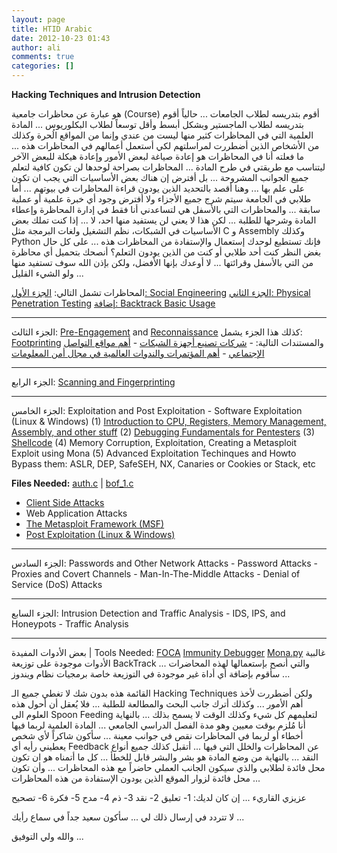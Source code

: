 ```yaml
---
layout: page
title: HTID Arabic
date: 2012-10-23 01:43
author: ali
comments: true
categories: []
---
```

<strong>Hacking Techniques and Intrusion Detection</strong>

هو عبارة عن محاظرات جامعية (Course) أقوم بتدريسه لطلاب الجامعات ... حالياً أقوم بتدريسه لطلاب الماجستير وبشكل أبسط وأقل توسعاً لطلاب البكلوريوس ... المادة العلمية التي في المحاظرات كثير منها ليست من عندي وإنما من المواقع الُحرة وكذلك من الأشخاص الذين أضطررت لمراسلتهم لكي أستعمل أعمالهم في المحاظرات هذه ... ما فعلته أنا في المحاظرات هو إعادة صياغة لبعض الأمور وإعادة هيكلة للبعض الآخر ليتناسب مع طريقتي في طرح المادة ... المحاظرات بصراحة لوحدها لن تكون كافية لتعلم جميع الجوانب المشروحة ... بل أفترض إن هناك بعض الأساسيات التي يجب ان تكون على علم بها ... وهنا أقصد بالتحديد الذين يودون قراءة المحاظرات في بيوتهم ... أما طلابي في الجامعة سيتم شرج جميع الأجزاء ولا أفترض وجود أي خبرة علمية أو عملية سابقة ... والمحاظرات التي بالأسفل هي لتساعدني أنا فقط في إدارة المحاظرة وإعطاء المادة وشرحها للطلبة ... لكن هذا لا يعني لن يستفيد منها احد، لا ... إذا كنت تملك بعض الأساسيات في الشبكات، نظم التشغيل ولغات البرمجة مثل C و Assembly وكذلك Python فإنك تستطيع لوحدك إستعمال والإستفادة من المحاظرات هذه ... على كل حال بغض النظر كنت أحد طلابي أو  كنت من الذين يودون التعلم؟ أنصحك بتحميل أي محاظرة من التي بالأسفل وقرائتها ... لا أوعدك بإنها الأفضل، ولكن بإذن الله سوف تستفيد منها ولو الشيء القليل ...

المحاظرات تشمل التالي:
<a href="http://www.binary-zone.com/course/BZ-Social.Engineering.pdf" title="Social Engineering" target="_blank">الجزء الأول: Social Engineering</a>
<a href="http://www.binary-zone.com/course/BZ-Physical.Pentesting.pdf" title="Physical Pentesting" target="_blank">الجزء الثاني: Physical Penetration Testing</a>
<a href="http://www.binary-zone.com/course/BZ-Backtrack.usage.pdf" title="Backtrack Usage" target="_blank">إضافة: Backtrack Basic Usage</a>
<hr>
الجزء الثالث: <a href="http://www.binary-zone.com/course/BZ-Pre-Engagement.pdf" target="_blank">Pre-Engagement</a> and <a href="http://www.binary-zone.com/course/BZ-Recon.pdf" target="_blank">Reconnaissance</a>
كذلك هذا الجزء يشمل: <a href="http://www.binary-zone.com/course/BZ-Footprinting.pdf" target="_blank">Footprinting</a> 
والمستندات التالية: 
- <a href="http://www.binary-zone.com/course/misc/Network.Manufacturer.docx" target="_blank">شركات تصنيع أجهزة الشبكات</a>
- <a href="http://www.binary-zone.com/course/misc/Social.Networking.Websites.docx" target="_blank">أهم مواقع التواصل الإجتماعي</a>
- <a href="http://www.binary-zone.com/course/misc/conferences.docx" target="_blank">أهم المؤتمرات والندوات العالمية في مجال أمن المعلومات</a>
<hr>
الجزء الرابع: <a href="http://www.binary-zone.com/course/BZ_Scanning.pdf" title="Scanning" target="_blank">Scanning and Fingerprinting</a> 
<hr>
الجزء الخامس: Exploitation and Post Exploitation
- Software Exploitation (Linux & Windows)
(1) <a href="http://www.binary-zone.com/course/BZ-SE_IntroCPU.pdf" target="_blank">Introduction to CPU, Registers, Memory Management, Assembly, and other stuff</a>
(2) <a href="http://www.binary-zone.com/course/BZ_Debugging.pdf" target="_blank">Debugging Fundamentals for Pentesters</a>
(3) <a href="http://www.binary-zone.com/course/BZ_Shellcode.pdf" target="_blank">Shellcode</a>
(4) Memory Corruption, Exploitation, Creating a Metasploit Exploit using Mona
(5) Advanced Exploitation Techinques and Howto Bypass them: ASLR, DEP, SafeSEH, NX, Canaries or Cookies or Stack, etc

<strong>Files Needed:</strong>
<a href="http://www.binary-zone.com/course/auth.c" target="_blank">auth.c</a> | <a href="http://www.binary-zone.com/course/bof_1.c" target="_blank">bof_1.c</a>

- <a href="http://www.binary-zone.com/course/BZ-Client-Side.pdf" title="Client-Side Attacks" target="_blank">Client Side Attacks</a>
- Web Application Attacks
- <a href="http://www.binary-zone.com/course/BZ_Metasploit.pdf" target="_blank">The Metasploit Framework (MSF)</a>
- <a href="http://www.binary-zone.com/course/BZ-Post-Exploitation.pdf" target="_blank">Post Exploitation (Linux & Windows)</a>
<hr>
الجزء السادس: Passwords and Other Network Attacks
- Password Attacks
- Proxies and Covert Channels
- Man-In-The-Middle Attacks
- Denial of Service (DoS) Attacks
<hr>
الجزء السابع: Intrusion Detection and Traffic Analysis
- IDS, IPS, and Honeypots
- Traffic Analysis
<hr>

بعض الأدوات المفيدة | Tools Needed:
<a href="http://www.informatica64.com/foca.aspx" target="_blank">FOCA</a>
<a href="https://www.immunityinc.com/products-immdbg.shtml" target="_blank">Immunity Debugger</a>
<a href="http://redmine.corelan.be/projects/mona" target="_blank">Mona.py</a>
غالبية الأدوات موجودة على توزيعة BackTrack والتي أنصح بإستعمالها لهذه المحاضرات ... سأقوم بإضافة أي أداة غير موجودة في التوزيعة خاصة برمجيات نظام ويندوز ...

القائمة هذه بدون شك لا تغطي جميع الـ Hacking Techniques ولكن أضطررت لأخذ أهم الأمور ... وكذلك أترك جانب البحث والمطالعة للطلبة ... فلا يُعقل أن أحول هذه العلوم الى Spoon Feeding لتعليمهم كل شيء وكذلك الوقت لا يسمح بذلك ... بالنهاية أنا مُلزم بوقت معيين وهو مدة الفصل الدراسي الجامعي ... المادة العلمية لربما فيها أخطاء أو لربما في المحاظرات نقص في جوانب معينة ... سأكون شاكراً لأي شخص يعطيني رأيه أي Feedback عن المحاظرات والخلل التي فيها ... أتقبل كذلك جميع أنواع النقد ... بالنهاية من وضع المادة هو بشر والبشر قابل للخطأ ... كل ما أتمناه هو ان تكون محل فائدة لطلابي والذي سيكون الجانب العملي حاضراً مع هذه المحاظرات ... وأن تكون محل فائدة لزوار الموقع الذين يودون الإستفادة من هذه المحاظرات ... 

عزيزي القاريء ... إن كان لديك:
1- تعليق
2- نقد
3- ذم
4- مدح
5- فكرة
6- تصحيح

لا تتردد في إرسال ذلك لي ... سأكون سعيد جداً في سماع رأيك ...

والله ولي التوفيق ...
